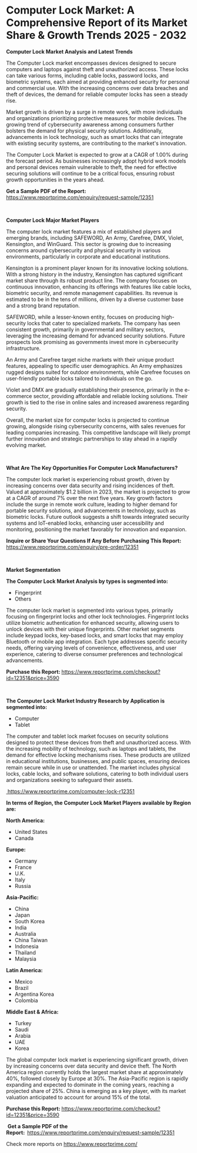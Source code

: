<p><h1>Computer Lock Market: A Comprehensive Report of its Market Share & Growth Trends 2025 - 2032</h1></p><p><strong>Computer Lock Market Analysis and Latest Trends</strong></p>
<p><p>The Computer Lock market encompasses devices designed to secure computers and laptops against theft and unauthorized access. These locks can take various forms, including cable locks, password locks, and biometric systems, each aimed at providing enhanced security for personal and commercial use. With the increasing concerns over data breaches and theft of devices, the demand for reliable computer locks has seen a steady rise.</p><p>Market growth is driven by a surge in remote work, with more individuals and organizations prioritizing protective measures for mobile devices. The growing trend of cybersecurity awareness among consumers further bolsters the demand for physical security solutions. Additionally, advancements in lock technology, such as smart locks that can integrate with existing security systems, are contributing to the market's innovation.</p><p>The Computer Lock Market is expected to grow at a CAGR of 1.00% during the forecast period. As businesses increasingly adopt hybrid work models and personal devices remain vulnerable to theft, the need for effective securing solutions will continue to be a critical focus, ensuring robust growth opportunities in the years ahead.</p></p>
<p><strong>Get a Sample PDF of the Report:&nbsp;</strong> <a href="https://www.reportprime.com/enquiry/request-sample/12351?utm_campaign=3090&utm_medium=2&utm_source=Github&utm_content=ia&utm_term=18032025&utm_id=computer-lock">https://www.reportprime.com/enquiry/request-sample/12351</a></p>
<p>&nbsp;</p>
<p><strong>Computer Lock Major Market Players</strong></p>
<p><p>The computer lock market features a mix of established players and emerging brands, including SAFEWORD, An Army, Carefree, DMX, Violet, Kensington, and WinGuard. This sector is growing due to increasing concerns around cybersecurity and physical security in various environments, particularly in corporate and educational institutions.</p><p>Kensington is a prominent player known for its innovative locking solutions. With a strong history in the industry, Kensington has captured significant market share through its robust product line. The company focuses on continuous innovation, enhancing its offerings with features like cable locks, biometric security, and remote management capabilities. Its revenue is estimated to be in the tens of millions, driven by a diverse customer base and a strong brand reputation.</p><p>SAFEWORD, while a lesser-known entity, focuses on producing high-security locks that cater to specialized markets. The company has seen consistent growth, primarily in governmental and military sectors, leveraging the increasing demand for advanced security solutions. Future prospects look promising as governments invest more in cybersecurity infrastructure.</p><p>An Army and Carefree target niche markets with their unique product features, appealing to specific user demographics. An Army emphasizes rugged designs suited for outdoor environments, while Carefree focuses on user-friendly portable locks tailored to individuals on the go.</p><p>Violet and DMX are gradually establishing their presence, primarily in the e-commerce sector, providing affordable and reliable locking solutions. Their growth is tied to the rise in online sales and increased awareness regarding security.</p><p>Overall, the market size for computer locks is projected to continue growing, alongside rising cybersecurity concerns, with sales revenues for leading companies increasing. This competitive landscape will likely prompt further innovation and strategic partnerships to stay ahead in a rapidly evolving market.</p></p>
<p>&nbsp;</p>
<p><strong>What Are The Key Opportunities For Computer Lock Manufacturers?</strong></p>
<p><p>The computer lock market is experiencing robust growth, driven by increasing concerns over data security and rising incidences of theft. Valued at approximately $1.2 billion in 2023, the market is projected to grow at a CAGR of around 7% over the next five years. Key growth factors include the surge in remote work culture, leading to higher demand for portable security solutions, and advancements in technology, such as biometric locks. Future outlook suggests a shift towards integrated security systems and IoT-enabled locks, enhancing user accessibility and monitoring, positioning the market favorably for innovation and expansion.</p></p>
<p><strong>Inquire or Share Your Questions If Any Before Purchasing This Report:</strong> <a href="https://www.reportprime.com/enquiry/pre-order/12351?utm_campaign=3090&utm_medium=2&utm_source=Github&utm_content=ia&utm_term=18032025&utm_id=computer-lock">https://www.reportprime.com/enquiry/pre-order/12351</a></p>
<p>&nbsp;</p>
<p><strong>Market Segmentation</strong></p>
<p><strong>The Computer Lock Market Analysis by types is segmented into:</strong></p>
<p><ul><li>Fingerprint</li><li>Others</li></ul></p>
<p><p>The computer lock market is segmented into various types, primarily focusing on fingerprint locks and other lock technologies. Fingerprint locks utilize biometric authentication for enhanced security, allowing users to unlock devices with their unique fingerprints. Other market segments include keypad locks, key-based locks, and smart locks that may employ Bluetooth or mobile app integration. Each type addresses specific security needs, offering varying levels of convenience, effectiveness, and user experience, catering to diverse consumer preferences and technological advancements.</p></p>
<p><strong>Purchase this Report:&nbsp;</strong><a href="https://www.reportprime.com/checkout?id=12351&price=3590&utm_campaign=3090&utm_medium=2&utm_source=Github&utm_content=ia&utm_term=18032025&utm_id=computer-lock">https://www.reportprime.com/checkout?id=12351&price=3590</a></p>
<p>&nbsp;</p>
<p><strong>The Computer Lock Market Industry Research by Application is segmented into:</strong></p>
<p><ul><li>Computer</li><li>Tablet</li></ul></p>
<p><p>The computer and tablet lock market focuses on security solutions designed to protect these devices from theft and unauthorized access. With the increasing mobility of technology, such as laptops and tablets, the demand for effective locking mechanisms rises. These products are utilized in educational institutions, businesses, and public spaces, ensuring devices remain secure while in use or unattended. The market includes physical locks, cable locks, and software solutions, catering to both individual users and organizations seeking to safeguard their assets.</p></p>
<p><a href="https://www.reportprime.com/computer-lock-r12351?utm_campaign=3090&utm_medium=2&utm_source=Github&utm_content=ia&utm_term=18032025&utm_id=computer-lock">&nbsp;https://www.reportprime.com/computer-lock-r12351</a></p>
<p><strong>In terms of Region, the Computer Lock Market Players available by Region are:</strong></p>
<p>
    <p> <strong> North America: </strong>
        <ul>
            <li>United States</li>
            <li>Canada</li>
        </ul>
        </p> 
    <p> <strong> Europe: </strong>
        <ul>
            <li>Germany</li>
            <li>France</li>
            <li>U.K.</li>
            <li>Italy</li>
            <li>Russia</li>
        </ul>
        </p> 
    <p> <strong> Asia-Pacific: </strong>
        <ul>
            <li>China</li>
            <li>Japan</li>
            <li>South Korea</li>
            <li>India</li>
            <li>Australia</li>
            <li>China Taiwan</li>
            <li>Indonesia</li>
            <li>Thailand</li>
            <li>Malaysia</li>
        </ul>
        </p> 
    <p> <strong> Latin America: </strong>
        <ul>
            <li>Mexico</li>
            <li>Brazil</li>
            <li>Argentina Korea</li>
            <li>Colombia</li>
        </ul>
        </p> 
    <p> <strong> Middle East & Africa: </strong>
        <ul>
            <li>Turkey</li>
            <li>Saudi</li>
            <li>Arabia</li>
            <li>UAE</li>
            <li>Korea</li>
        </ul>
    </p>
    </p>
<p><p>The global computer lock market is experiencing significant growth, driven by increasing concerns over data security and device theft. The North America region currently holds the largest market share at approximately 40%, followed closely by Europe at 30%. The Asia-Pacific region is rapidly expanding and expected to dominate in the coming years, reaching a projected share of 25%. China is emerging as a key player, with its market valuation anticipated to account for around 15% of the total.</p></p>
<p><strong>Purchase this Report: </strong><a href="https://www.reportprime.com/checkout?id=12351&price=3590&utm_campaign=3090&utm_medium=2&utm_source=Github&utm_content=ia&utm_term=18032025&utm_id=computer-lock">https://www.reportprime.com/checkout?id=12351&price=3590</a></p>
<p>&nbsp;<strong>Get a Sample PDF of the Report:&nbsp;&nbsp;</strong><a href="https://www.reportprime.com/enquiry/request-sample/12351?utm_campaign=3090&utm_medium=2&utm_source=Github&utm_content=ia&utm_term=18032025&utm_id=computer-lock">https://www.reportprime.com/enquiry/request-sample/12351</a></p>
<p><strong></strong></p>
<p>Check more reports on <a href="https://www.reportprime.com/?utm_campaign=3090&utm_medium=2&utm_source=Github&utm_content=ia&utm_term=18032025&utm_id=computer-lock">https://www.reportprime.com/</a></p>